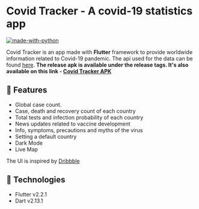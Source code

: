 # Covid Tracker - A covid-19 statistics app

 [![made-with-python](https://img.shields.io/badge/Made%20With-Flutter-blue)](https://flutter.dev/)

Covid Tracker is an app made with **Flutter** framework to provide worldwide information related to Covid-19 pandemic. The api used for the data can be found [here](https://corona.lmao.ninja/docs/). **The release apk is available under the release tags. It's also available on this link - [Covid Tracker APK](https://github.com/zaidmukaddam/covid_tracker/releases/download/v1.0.0/app-release.apk)**

## :iphone: Features

- Global case count.
- Case, death and recovery count of each country
- Total tests and infection probability of each country
- News updates related to vaccine development
- Info, symptoms, precautions and myths of the virus
- Setting a default country
- Dark Mode
- Live Map

The UI is inspired by [Dribbble](https://dribbble.com/shots/10847147-Coronavirus-Covid-19-Dashboard)

## 🚀 Technologies

- Flutter v2.2.1
- Dart v2.13.1
